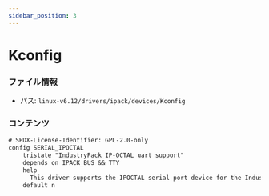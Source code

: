 ```yaml
---
sidebar_position: 3
---
```

# Kconfig

### ファイル情報

- パス: `linux-v6.12/drivers/ipack/devices/Kconfig`

### コンテンツ

```txt
# SPDX-License-Identifier: GPL-2.0-only
config SERIAL_IPOCTAL
	tristate "IndustryPack IP-OCTAL uart support"
	depends on IPACK_BUS && TTY
	help
	  This driver supports the IPOCTAL serial port device for the IndustryPack bus.
	default n

```
